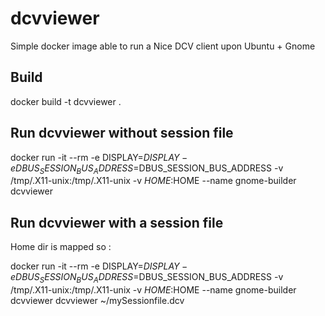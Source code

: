 # dcvviewer

Simple docker image able to run a Nice DCV client upon Ubuntu + Gnome

## Build
docker build -t dcvviewer .

## Run dcvviewer without session file
docker run -it --rm -e DISPLAY=$DISPLAY -e DBUS_SESSION_BUS_ADDRESS=$DBUS_SESSION_BUS_ADDRESS -v /tmp/.X11-unix:/tmp/.X11-unix -v $HOME:$HOME --name gnome-builder dcvviewer

## Run dcvviewer with a session file

Home dir is mapped so :

docker run -it --rm -e DISPLAY=$DISPLAY -e DBUS_SESSION_BUS_ADDRESS=$DBUS_SESSION_BUS_ADDRESS -v /tmp/.X11-unix:/tmp/.X11-unix -v $HOME:$HOME --name gnome-builder dcvviewer dcvviewer ~/mySessionfile.dcv
